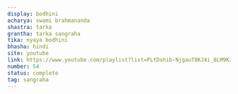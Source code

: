 ```yaml
---
display: bodhini
acharya: swami brahmananda
shastra: tarka
grantha: tarka sangraha
tika: nyaya bodhini
bhasha: hindi
site: youtube
link: https://www.youtube.com/playlist?list=PLtDshib-NjgauT8KJ4i_8LM9KzT-mk5QL
number: 54
status: complete
tag: sangraha
---
```

